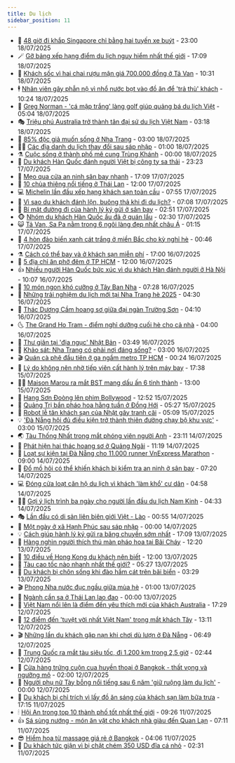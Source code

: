 ```yaml
---
title: Du lịch
sidebar_position: 11
---
```


<!-- vnexpress-du-lich:START -->
- 💂 [48 giờ đi khắp Singapore chỉ bằng hai tuyến xe buýt](https://vnexpress.net/48-gio-di-khap-singapore-chi-bang-hai-tuyen-xe-buyt-4915395.html) - 23:00 18/07/2025
- 🪄 [Gỡ bảng xếp hạng điểm du lịch nguy hiểm nhất thế giới](https://vnexpress.net/go-bang-xep-hang-diem-du-lich-nguy-hiem-nhat-the-gioi-4916128.html) - 17:09 18/07/2025
- 🦅 [Khách sốc vì hai chai rượu mận giá 700.000 đồng ở Tả Van](https://vnexpress.net/khach-soc-vi-hai-chai-ruou-man-gia-700-000-dong-o-ta-van-4916082.html) - 10:31 18/07/2025
- 🕴 [Nhân viên gây phẫn nộ vì nhổ nước bọt vào đồ ăn để &#39;trả thù&#39; khách](https://vnexpress.net/nhan-vien-gay-phan-no-vi-nho-nuoc-bot-vao-do-an-de-tra-thu-khach-4916050.html) - 10:24 18/07/2025
- 👀 [Greg Norman - &#39;cá mập trắng&#39; làng golf giúp quảng bá du lịch Việt](https://vnexpress.net/greg-norman-ca-map-trang-lang-golf-giup-quang-ba-du-lich-viet-4915811.html) - 05:04 18/07/2025
- 🎭 [​Triệu phú Australia trở thành tân đại sứ du lịch Việt Nam](https://vnexpress.net/trieu-phu-australia-tro-thanh-tan-dai-su-du-lich-viet-nam-4915807.html) - 03:18 18/07/2025
- 🦒 [85% độc giả muốn sống ở Nha Trang](https://vnexpress.net/85-doc-gia-muon-song-o-nha-trang-4915818.html) - 03:00 18/07/2025
- 👨‍🏫 [Các địa danh du lịch thay đổi sau sáp nhập](https://vnexpress.net/cac-dia-danh-du-lich-thay-doi-sau-sap-nhap-4910565.html) - 01:00 18/07/2025
- ⚗️ [Cuộc sống ở thành phố mê cung Trùng Khánh](https://vnexpress.net/cuoc-song-o-thanh-pho-me-cung-trung-khanh-4914911.html) - 00:00 18/07/2025
- 🥸 [Du khách Hàn Quốc đánh người Việt bị công ty sa thải](https://vnexpress.net/du-khach-han-quoc-danh-nguoi-viet-bi-cong-ty-sa-thai-4915697.html) - 23:23 17/07/2025
- 🤠 [Mẹo qua cửa an ninh sân bay nhanh](https://vnexpress.net/meo-qua-cua-an-ninh-san-bay-nhanh-4915137.html) - 17:09 17/07/2025
- 🚀 [10 chùa thiêng nổi tiếng ở Thái Lan](https://vnexpress.net/10-chua-thieng-noi-tieng-o-thai-lan-4915580.html) - 12:00 17/07/2025
- 💻 [Michelin lần đầu xếp hạng khách sạn toàn cầu](https://vnexpress.net/michelin-lan-dau-xep-hang-khach-san-toan-cau-4915459.html) - 07:55 17/07/2025
- 💼 [Vì sao du khách đánh lộn, buông thả khi đi du lịch?](https://vnexpress.net/vi-sao-du-khach-danh-lon-buong-tha-khi-di-du-lich-4915290.html) - 07:08 17/07/2025
- 🤡 [Bí mật đường đi của hành lý ký gửi ở sân bay](https://vnexpress.net/bi-mat-duong-di-cua-hanh-ly-ky-gui-o-san-bay-4915186.html) - 02:51 17/07/2025
- 🐵 [Nhóm du khách Hàn Quốc ẩu đả ở quán lẩu](https://vnexpress.net/nhom-du-khach-han-quoc-au-da-o-quan-lau-4915280.html) - 02:30 17/07/2025
- 😺 [Tả Van, Sa Pa nằm trong 6 ngôi làng đẹp nhất châu Á](https://vnexpress.net/ta-van-sa-pa-nam-trong-6-ngoi-lang-dep-nhat-chau-a-4915042.html) - 01:15 17/07/2025
- 🌈 [4 hòn đảo biển xanh cát trắng ở miền Bắc cho kỳ nghỉ hè](https://vnexpress.net/4-hon-dao-bien-xanh-cat-trang-o-mien-bac-cho-ky-nghi-he-4914861.html) - 00:46 17/07/2025
- ⚗️ [Cách có thể bay và ở khách sạn miễn phí](https://vnexpress.net/cach-co-the-bay-va-o-khach-san-mien-phi-4915179.html) - 17:00 16/07/2025
- 👀 [5 địa chỉ ăn phở đêm ở TP HCM](https://vnexpress.net/5-dia-chi-an-pho-dem-o-tp-hcm-4912156.html) - 12:00 16/07/2025
- 👍 [Nhiều người Hàn Quốc bức xúc vì du khách Hàn đánh người ở Hà Nội](https://vnexpress.net/nhieu-nguoi-han-quoc-buc-xuc-vi-du-khach-han-danh-nguoi-o-ha-noi-4915109.html) - 10:07 16/07/2025
- 💄 [10 món ngon khó cưỡng ở Tây Ban Nha](https://vnexpress.net/10-mon-ngon-kho-cuong-o-tay-ban-nha-4912890.html) - 07:28 16/07/2025
- 🥷 [Những trải nghiệm du lịch mới tại Nha Trang hè 2025](https://vnexpress.net/nhung-trai-nghiem-du-lich-moi-tai-nha-trang-he-2025-4912778.html) - 04:30 16/07/2025
- 📝 [Thác Dương Cầm hoang sơ giữa đại ngàn Trường Sơn](https://vnexpress.net/thac-duong-cam-hoang-so-giua-dai-ngan-truong-son-4914560.html) - 04:10 16/07/2025
- 🌜 [The Grand Ho Tram - điểm nghỉ dưỡng cuối hè cho cả nhà](https://vnexpress.net/the-grand-ho-tram-diem-nghi-duong-cuoi-he-cho-ca-nha-4914468.html) - 04:00 16/07/2025
- 📝 [Thư giãn tại &#39;địa ngục&#39; Nhật Bản](https://vnexpress.net/thu-gian-tai-dia-nguc-nhat-ban-4912455.html) - 03:49 16/07/2025
- 🧰 [Khảo sát: Nha Trang có phải nơi đáng sống?](https://vnexpress.net/khao-sat-nha-trang-co-phai-noi-dang-song-4911760.html) - 03:00 16/07/2025
- 🎬 [Quán cà phê đầu tiên ở ga ngầm metro TP HCM](https://vnexpress.net/quan-ca-phe-dau-tien-o-ga-ngam-metro-tp-hcm-4914382.html) - 00:24 16/07/2025
- 🧐 [Lý do không nên nhờ tiếp viên cất hành lý trên máy bay](https://vnexpress.net/ly-do-khong-nen-nho-tiep-vien-cat-hanh-ly-tren-may-bay-4913284.html) - 17:38 15/07/2025
- 👨‍🏫 [Maison Marou ra mắt BST mang dấu ấn 6 tỉnh thành](https://vnexpress.net/maison-marou-ra-mat-bst-mang-dau-an-6-tinh-thanh-4913994.html) - 13:00 15/07/2025
- 🦣 [Hang Sơn Đoòng lên phim Bollywood](https://vnexpress.net/hang-son-doong-len-phim-bollywood-4914552.html) - 12:52 15/07/2025
- 🌋 [Quảng Trị bắn pháo hoa hằng tuần ở Đồng Hới](https://vnexpress.net/quang-tri-ban-phao-hoa-hang-tuan-o-dong-hoi-4914190.html) - 05:27 15/07/2025
- 🦄 [Robot lễ tân khách sạn của Nhật gây tranh cãi](https://vnexpress.net/robot-le-tan-khach-san-cua-nhat-gay-tranh-cai-4914360.html) - 05:09 15/07/2025
- 💡 [&#39;Đà Nẵng hội đủ điều kiện trở thành thiên đường chạy bộ khu vực&#39;](https://vnexpress.net/da-nang-hoi-du-dieu-kien-tro-thanh-thien-duong-chay-bo-khu-vuc-4914112.html) - 03:00 15/07/2025
- 🌏 [Tàu Thống Nhất trong mắt phóng viên người Anh](https://vnexpress.net/tau-thong-nhat-trong-mat-phong-vien-nguoi-anh-4913801.html) - 23:11 14/07/2025
- 💂 [Phát hiện hai thác hoang sơ ở Quảng Ngãi](https://vnexpress.net/phat-hien-hai-thac-hoang-so-o-quang-ngai-4914161.html) - 11:19 14/07/2025
- 🤩 [Loạt sự kiện tại Đà Nẵng cho 11.000 runner VnExpress Marathon](https://vnexpress.net/loat-su-kien-tai-da-nang-cho-11-000-runner-vnexpress-marathon-4913970.html) - 09:00 14/07/2025
- 💪 [Đổ mồ hôi có thể khiến khách bị kiểm tra an ninh ở sân bay](https://vnexpress.net/do-mo-hoi-co-the-khien-khach-bi-kiem-tra-an-ninh-o-san-bay-4914008.html) - 07:20 14/07/2025
- 💻 [Đóng cửa loạt căn hộ du lịch vì khách &#39;làm khổ&#39; cư dân](https://vnexpress.net/dong-cua-loat-can-ho-du-lich-vi-khach-lam-kho-cu-dan-4913984.html) - 04:58 14/07/2025
- 🧑‍💻 [Gợi ý lịch trình ba ngày cho người lần đầu du lịch Nam Kinh](https://vnexpress.net/goi-y-lich-trinh-ba-ngay-cho-nguoi-lan-dau-du-lich-nam-kinh-4912576.html) - 04:33 14/07/2025
- 🎭 [Lần đầu có di sản liên biên giới Việt - Lào](https://vnexpress.net/lan-dau-co-di-san-lien-bien-gioi-viet-lao-4913744.html) - 00:55 14/07/2025
- 🧐 [Một ngày ở xã Hạnh Phúc sau sáp nhập](https://vnexpress.net/mot-ngay-o-xa-hanh-phuc-sau-sap-nhap-4913434.html) - 00:00 14/07/2025
- 💡 [Cách giúp hành lý ký gửi ra băng chuyền sớm nhất](https://vnexpress.net/cach-giup-hanh-ly-ky-gui-ra-bang-chuyen-som-nhat-4911464.html) - 17:09 13/07/2025
- 🌊 [Hàng nghìn người thích thú màn pháo hoa tại Bãi Cháy](https://vnexpress.net/hang-nghin-nguoi-thich-thu-man-phao-hoa-tai-bai-chay-4913710.html) - 12:20 13/07/2025
- 🎃 [10 điều về Hong Kong du khách nên biết](https://vnexpress.net/10-dieu-ve-hong-kong-du-khach-nen-biet-4911063.html) - 12:00 13/07/2025
- 🧠 [Tàu cao tốc nào nhanh nhất thế giới?](https://vnexpress.net/tau-cao-toc-nao-nhanh-nhat-the-gioi-4913614.html) - 05:27 13/07/2025
- 💄 [Du khách bị chôn sống khi đào hầm cát trên bãi biển](https://vnexpress.net/du-khach-bi-chon-song-khi-dao-ham-cat-tren-bai-bien-4913590.html) - 03:29 13/07/2025
- 🎬 [Phong Nha nước đục ngầu giữa mùa hè](https://vnexpress.net/phong-nha-nuoc-duc-ngau-giua-mua-he-4913472.html) - 01:00 13/07/2025
- 🐻 [Ngành cần sa ở Thái Lan lao đao](https://vnexpress.net/nganh-can-sa-o-thai-lan-lao-dao-4913362.html) - 00:00 13/07/2025
- 🌝 [Việt Nam nổi lên là điểm đến yêu thích mới của khách Australia](https://vnexpress.net/viet-nam-noi-len-la-diem-den-yeu-thich-moi-cua-khach-australia-4913135.html) - 17:29 12/07/2025
- 🤩 [12 điểm đến &#39;tuyệt vời nhất Việt Nam&#39; trong mắt khách Tây](https://vnexpress.net/12-diem-den-tuyet-voi-nhat-viet-nam-trong-mat-khach-tay-4913012.html) - 13:11 12/07/2025
- 🎬 [Những lần du khách gặp nạn khi chơi dù lượn ở Đà Nẵng](https://vnexpress.net/nhung-lan-du-khach-gap-nan-khi-choi-du-luon-o-da-nang-4912647.html) - 06:49 12/07/2025
- 🦩 [Trung Quốc ra mắt tàu siêu tốc, đi 1.200 km trong 2,5 giờ](https://vnexpress.net/trung-quoc-ra-mat-tau-sieu-toc-di-1-200-km-trong-2-5-gio-4913334.html) - 02:44 12/07/2025
- 🦍 [Cửa hàng trứng cuộn cua huyền thoại ở Bangkok - thất vọng và ngưỡng mộ](https://vnexpress.net/cua-hang-trung-cuon-cua-huyen-thoai-o-bangkok-that-vong-va-nguong-mo-4911522.html) - 02:00 12/07/2025
- 👀 [Người phụ nữ Tày bỗng nổi tiếng sau 6 năm &#39;giữ ruộng làm du lịch&#39;](https://vnexpress.net/nguoi-phu-nu-tay-bong-noi-tieng-sau-6-nam-giu-ruong-lam-du-lich-4911745.html) - 00:00 12/07/2025
- 🧰 [Du khách bị chỉ trích vì lấy đồ ăn sáng của khách sạn làm bữa trưa](https://vnexpress.net/du-khach-bi-chi-trich-vi-lay-do-an-sang-cua-khach-san-lam-bua-trua-4913210.html) - 17:15 11/07/2025
- 🕯 [Hội An trong top 10 thành phố tốt nhất thế giới](https://vnexpress.net/hoi-an-trong-top-10-thanh-pho-tot-nhat-the-gioi-4913033.html) - 09:26 11/07/2025
- 👍 [Sá sùng nướng - món ăn vặt cho khách nhà giàu đến Quan Lạn](https://vnexpress.net/sa-sung-nuong-mon-an-vat-cho-khach-nha-giau-den-quan-lan-4911694.html) - 07:11 11/07/2025
- 😎 [Hiểm họa từ massage giá rẻ ở Bangkok](https://vnexpress.net/hiem-hoa-tu-massage-gia-re-o-bangkok-4912830.html) - 04:06 11/07/2025
- 🐘 [Du khách tức giận vì bị chặt chém 350 USD đĩa cá nhỏ](https://vnexpress.net/du-khach-tuc-gian-vi-bi-chat-chem-350-usd-dia-ca-nho-4912777.html) - 02:31 11/07/2025<!-- vnexpress-du-lich:END -->

